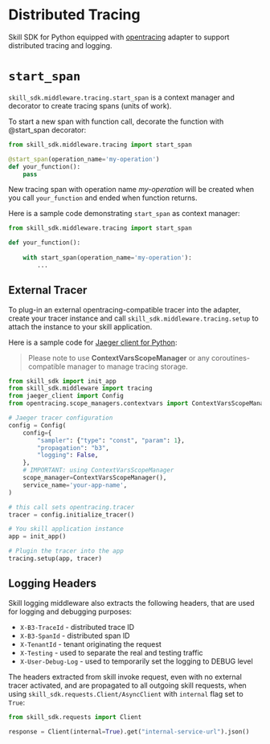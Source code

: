 # Distributed Tracing 

Skill SDK for Python equipped with [opentracing](https://opentracing.io/docs/overview/what-is-tracing/) 
adapter to support distributed tracing and logging.

# `start_span`

`skill_sdk.middleware.tracing.start_span` is a context manager and decorator to create tracing spans (units of work). 

To start a new span with function call, decorate the function with @start_span decorator:


```python
from skill_sdk.middleware.tracing import start_span

@start_span(operation_name='my-operation')
def your_function():
    pass
```

New tracing span with operation name _my-operation_ will be created when you call `your_function` and ended when function returns.

Here is a sample code demonstrating `start_span` as context manager:

```python
from skill_sdk.middleware.tracing import start_span

def your_function():
    
    with start_span(operation_name='my-operation'):
        ...
```


## External Tracer

To plug-in an external opentracing-compatible tracer into the adapter, 
create your tracer instance and call `skill_sdk.middleware.tracing.setup` 
to attach the instance to your skill application.

Here is a sample code for [Jaeger client for Python](https://github.com/jaegertracing/jaeger-client-python):

> Please note to use **ContextVarsScopeManager** or any coroutines-compatible manager to manage tracing storage.   

```python
from skill_sdk import init_app
from skill_sdk.middleware import tracing
from jaeger_client import Config
from opentracing.scope_managers.contextvars import ContextVarsScopeManager

# Jaeger tracer configuration
config = Config(
    config={
        "sampler": {"type": "const", "param": 1},
        "propagation": "b3",
        "logging": False,
    },
    # IMPORTANT: using ContextVarsScopeManager 
    scope_manager=ContextVarsScopeManager(),
    service_name='your-app-name',
)

# this call sets opentracing.tracer
tracer = config.initialize_tracer()

# You skill application instance
app = init_app()

# Plugin the tracer into the app
tracing.setup(app, tracer)
```

## Logging Headers


Skill logging middleware also extracts the following headers, that are used for logging and debugging purposes: 

- `X-B3-TraceId` - distributed trace ID
- `X-B3-SpanId` - distributed span ID
- `X-TenantId` - tenant originating the request
- `X-Testing` - used to separate the real and testing traffic
- `X-User-Debug-Log` - used to temporarily set the logging to DEBUG level  

The headers extracted from skill invoke request, even with no external tracer activated, 
and are propagated to all outgoing skill requests, when using `skill_sdk.requests.Client/AsyncClient` 
with `internal` flag set to `True`:

```python
from skill_sdk.requests import Client

response = Client(internal=True).get("internal-service-url").json()
```
